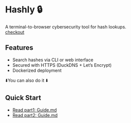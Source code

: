 # Hashly 🔒  
A terminal-to-browser cybersecurity tool for hash lookups.  
[checkout](https://hashly.duckdns.org/)
## Features  
- Search hashes via CLI or web interface  
- Secured with HTTPS (DuckDNS + Let’s Encrypt)  
- Dockerized deployment
 
⬇️You can also do it ⬇️

## Quick Start  
- [Read part1: Guide.md](https://github.com/doany1/Hashly-/blob/c6c2df18d3c2336408990d02d7a55f5b408a4ddd/Part1/Guide.md)
- [Read part2: Guide.md](https://github.com/doany1/Hashly-/blob/c6c2df18d3c2336408990d02d7a55f5b408a4ddd/Part2/Guide.md)
